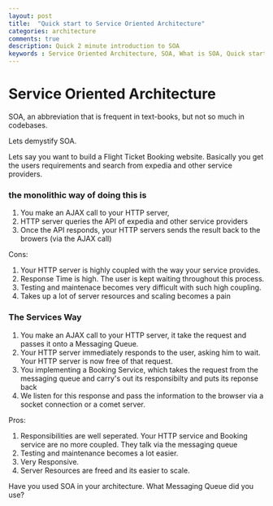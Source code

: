```yaml
---
layout: post
title:  "Quick start to Service Oriented Architecture"
categories: architecture
comments: true
description: Quick 2 minute introduction to SOA
keywords : Service Oriented Architecture, SOA, What is SOA, Quick start to SOA, Rails SOA
---
```

# Service Oriented Architecture

SOA, an abbreviation that is frequent in text-books, but not so much in codebases.

Lets demystify SOA.

Lets say you want to build a Flight Ticket Booking website.
Basically you get the users requirements and search from expedia and other service
providers.

### the monolithic way of doing this is

1. You make an AJAX call to your HTTP server,
2. HTTP server queries the API of expedia and other service providers
3. Once the API responds, your HTTP servers sends the result back to the
   browers (via the AJAX call)

Cons: 
1. Your HTTP server is highly coupled with the way your service provides.
2. Response Time is high. The user is kept waiting throughout this process.
3. Testing and maintenace becomes very difficult with such high coupling.
4. Takes up a lot of server resources and scaling becomes a pain

### The Services Way

1. You make an AJAX call to your HTTP server, it take the request and passes it
   onto a Messaging Queue.
2. Your HTTP server immediately responds to the user, asking him to wait. Your
   HTTP server is now free of that request.
3. You implementing a Booking Service, which takes the request from the
   messaging queue and carry's out its responsibilty and puts its reponse back
4. We listen for this response and pass the information to the browser via
   a socket connection or a comet server.

Pros:

1. Responsibilities are well seperated. Your HTTP service and Booking service
   are no more coupled. They talk via the messaging queue
2. Testing and maintenance becomes a lot easier.
3. Very Responsive.
4. Server Resources are freed and its easier to scale.

Have you used SOA in your architecture. What Messaging Queue did you use?
